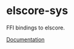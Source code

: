 # elscore-sys #
FFI bindings to elscore.

[Documentation](https://retep998.github.io/doc/elscore-sys/)
